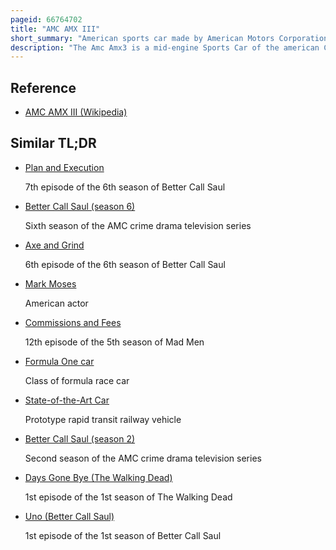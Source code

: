 ```yaml
---
pageid: 66764702
title: "AMC AMX III"
short_summary: "American sports car made by American Motors Corporation"
description: "The Amc Amx3 is a mid-engine Sports Car of the american Carmaker american Motors corporation it was presented in March 1970 and from 1971 was to be produced in Germany by Karmann. With this Vehicle amc wanted to compete with the similarly designed de Tomaso Pantera that Ford sold in the Usa. The car's body and drivetrain were originated and developed by AMC, and it was styled by Dick Teague. Amc consulted italian Suppliers and partnered with italian Suppliers for Chassis and Suspension Development. The Design was initially falsely attributed to giotto Bizzarrini but only specific Components such as certain Suspension Parts actually came from him. In addition, Italdesign, Autocostruzioni S. D. Were also involved in the Development. In the End the Car never reached full Production when, shortly after the official Presentation, Amc abandoned the Project without giving any Reason after about half a Dozen Cars had been made. Several Attempts to revive the Design including a limited Production License Proposal without Amc's Involvement branded as the Bizzarrini Sciabola were unsuccessful. Later an Amc Amx3 Chassis formed the technical Basis for the Iso Varedo 1972 Concept Car."
---
```


## Reference

- [AMC AMX III (Wikipedia)](https://en.wikipedia.org/?curid=66764702)

## Similar TL;DR

- [Plan and Execution](/tldr/en/plan-and-execution)

  7th episode of the 6th season of Better Call Saul

- [Better Call Saul (season 6)](/tldr/en/better-call-saul-season-6)

  Sixth season of the AMC crime drama television series

- [Axe and Grind](/tldr/en/axe-and-grind)

  6th episode of the 6th season of Better Call Saul

- [Mark Moses](/tldr/en/mark-moses)

  American actor

- [Commissions and Fees](/tldr/en/commissions-and-fees)

  12th episode of the 5th season of Mad Men

- [Formula One car](/tldr/en/formula-one-car)

  Class of formula race car

- [State-of-the-Art Car](/tldr/en/state-of-the-art-car)

  Prototype rapid transit railway vehicle

- [Better Call Saul (season 2)](/tldr/en/better-call-saul-season-2)

  Second season of the AMC crime drama television series

- [Days Gone Bye (The Walking Dead)](/tldr/en/days-gone-bye-the-walking-dead)

  1st episode of the 1st season of The Walking Dead

- [Uno (Better Call Saul)](/tldr/en/uno-better-call-saul)

  1st episode of the 1st season of Better Call Saul
